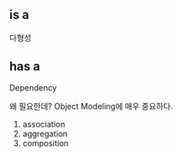 #

## is a
다형성

## has a 
Dependency

왜 필요한데?
Object Modeling에 매우 중요하다.

1. association
2. aggregation
3. composition